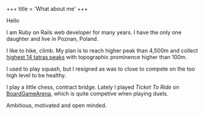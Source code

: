 +++
title = 'What about me'
+++

Hello

I am Ruby on Rails web developer for many years. I have the only one daughter and live in Poznan, Poland.

I like to hike, climb. My plan is to reach higher peak than 4,500m and collect [highest 14 tatras peaks](https://pl.wikipedia.org/wiki/Wielka_Korona_Tatr) with topographic prominence higher than 100m.

I used to play squash, but I resigned as was to close to compete on the too high level to be healthy.

I play a little chess, contract bridge. Lately I played *Ticket To Ride* on [BoardGameArena](https://BoardGameArena.com), which is quite competive when playing duels.

Ambitious, motivated and open minded.